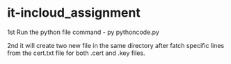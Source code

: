 # it-incloud_assignment

1st Run the python file 
command - py pythoncode.py

2nd it will create two new file in the same directory after fatch specific lines from the cert.txt file for both .cert and .key files.
